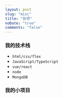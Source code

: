 ```yaml
---
layout: post
slug: "misc"
title: "杂项"
noDate: "true"
comments: "false"
---
```

### 我的技术栈
* `html/css/flex`
* `JavaScript/TypeScript`
* `vue/react`
* `node`
* `MongoDB`

### 我的小项目